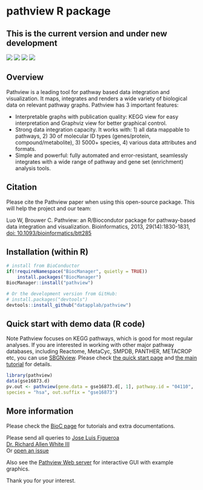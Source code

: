 
# pathview R package

## This is the current version and under new development

[![](https://img.shields.io/badge/release%20version-1.36.1-blue.svg)](https://www.bioconductor.org/packages/pathview)
[![](https://img.shields.io/badge/devel%20version-1.37.1-green.svg)](https://github.com/datapplab/pathview)
[![](https://img.shields.io/badge/BioC%20since-2013-blue.svg)](https://www.bioconductor.org/packages/pathview)
[![](https://img.shields.io/badge/GitHub%20since-2020-green.svg)](https://github.com/datapplab/pathview)

## Overview

Pathview is a leading tool for pathway based data integration and visualization. It maps, integrates and renders a wide variety of biological data on relevant pathway graphs. Pathview has 3 important features: 
* Interpretable graphs with publication quality: KEGG view for easy interpretation and Graphviz view for better graphical control. 
* Strong data integration capacity. It works with: 1) all data mappable to pathways, 2) 30 of molecular ID types (genes/protein, compound/metabolite), 3) 5000+ species, 4) various data attributes and formats. 
* Simple and powerful: fully automated and error-resistant, seamlessly integrates with a wide range of pathway and gene set (enrichment) analysis tools.


## Citation

Please cite the Pathview paper when using this open-source  package. This will help the project and our team:

Luo W, Brouwer C. Pathview: an R/Biocondutor package for pathway-based data integration and visualization. Bioinformatics, 2013, 29(14):1830-1831, <a href=https://doi.org/10.1093/bioinformatics/btt285>doi: 10.1093/bioinformatics/btt285</a>

## Installation (within R)

``` r
# install from BioConductor
if(!requireNamespace("BiocManager", quietly = TRUE))
    install.packages("BiocManager")
BiocManager::install("pathview")

# Or the development version from GitHub:
# install.packages("devtools")
devtools::install_github("datapplab/pathview")
```

## Quick start with demo data (R code)

Note Pathview focuses on KEGG pathways, which is good for most regular analyses. If you are interested in working with other major pathway databases, including Reactome, MetaCyc, SMPDB, PANTHER, METACROP etc, you can use [SBGNview](https://github.com/datapplab/SBGNview). Please check [the quick start  page](https://github.com/datapplab/SBGNview) and [the main tutorial](https://bioconductor.org/packages/devel/bioc/vignettes/SBGNview/inst/doc/SBGNview.Vignette.html) for details.

``` r
library(pathview)
data(gse16873.d)
pv.out <- pathview(gene.data = gse16873.d[, 1], pathway.id = "04110",
species = "hsa", out.suffix = "gse16873")
```

## More information

Please check the <a href=https://bioconductor.org/packages/pathview/>BioC page</a> for tutorials and extra documentations. 


Please send all queries to [Jose Luis Figueroa](mailto:jlfiguer@uncc.edu) <br />
[Dr. Richard Allen White III](mailto:rwhit101@uncc.edu)<br />
Or [open an issue](https://github.com/Kannapolis-Bioinformatics/pathview/issues)

Also see the <a href=https://pathview.uncc.edu/>Pathview Web server</a> for interactive GUI with example graphics.

Thank you for your interest.

